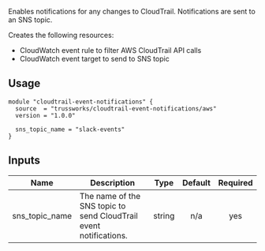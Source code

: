 <!-- BEGINNING OF PRE-COMMIT-TERRAFORM DOCS HOOK -->
Enables notifications for any changes to CloudTrail. Notifications are sent to an SNS topic.

Creates the following resources:

* CloudWatch event rule to filter AWS CloudTrail API calls
* CloudWatch event target to send to SNS topic

## Usage

```hcl
module "cloudtrail-event-notifications" {
  source  = "trussworks/cloudtrail-event-notifications/aws"
  version = "1.0.0"

  sns_topic_name = "slack-events"
}
```

## Inputs

| Name | Description | Type | Default | Required |
|------|-------------|:----:|:-----:|:-----:|
| sns\_topic\_name | The name of the SNS topic to send CloudTrail event notifications. | string | n/a | yes |

<!-- END OF PRE-COMMIT-TERRAFORM DOCS HOOK -->
